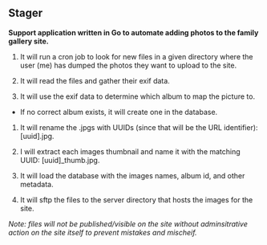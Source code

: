 ## Stager

**Support application written in Go to automate adding photos to the family gallery site.**

1. It will run a cron job to look for new files in a given directory where the user (me) has dumped the photos they want to upload to the site.

1. It will read the files and gather their exif data.

1. It will use the exif data to determine which album to map the picture to.

* If no correct album exists, it will create one in the database.

1. It will rename the .jpgs with UUIDs (since that will be the URL identifier): [uuid].jpg.

1. I will extract each images thumbnail and name it with the matching UUID: [uuid]_thumb.jpg.

1. It will load the database with the images names, album id, and other metadata.

1. It will sftp the files to the server directory that hosts the images for the site.

*Note: files will not be published/visible on the site without adminsitrative action on the site itself to prevent mistakes and mischeif.*